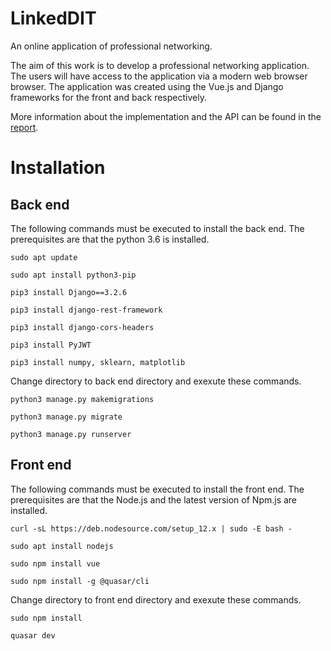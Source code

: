 # LinkedDIT
An online application of professional networking.

The aim of this work is to develop a professional networking application. The users
will have access to the application via a modern web browser
browser. The application was created using the Vue.js and Django frameworks for the front and back respectively. 

More information about the implementation and the API can be found in the [report](https://github.com/AGiannoutsos/LinkedDIT/blob/master/report.pdf).

# Installation
## Back end
The following commands must be executed to install the back end. The prerequisites are that the python 3.6 is installed.

`sudo apt update`

`sudo apt install python3-pip`

`pip3 install Django==3.2.6`

`pip3 install django-rest-framework`

`pip3 install django-cors-headers`

`pip3 install PyJWT`

`pip3 install numpy, sklearn, matplotlib`

Change directory to back end directory and exexute these commands.

`python3 manage.py makemigrations`

`python3 manage.py migrate`

`python3 manage.py runserver`



## Front end
The following commands must be executed to install the front end. The prerequisites are that the Node.js and the latest  version of Npm.js are installed.

`curl -sL https://deb.nodesource.com/setup_12.x | sudo -E bash -`

`sudo apt install nodejs`

`sudo npm install vue`

`sudo npm install -g @quasar/cli`

Change directory to front end directory and exexute these commands.

`sudo npm install`

`quasar dev`
